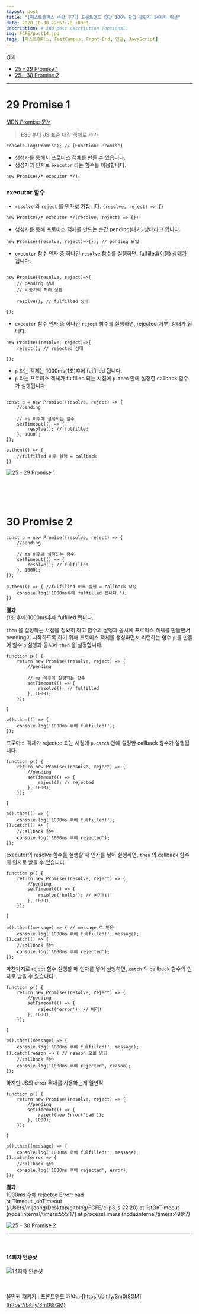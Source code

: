 ```yaml
---
layout: post
title: "[패스트캠퍼스 수강 후기] 프론트엔드 인강 100% 환급 챌린지 14회차 미션"
date: 2020-10-30 22:57:20 +0300
description: # Add post description (optional)
img: FCFE/post14.jpg
tags: [패스트캠퍼스, FastCampus, Front-End, 인강, JavaScript]
---
```


강의
- [25 - 29 Promise 1](#29-Promise-1)
- [25 - 30 Promise 2](#30-Promise-2)

*****

# 29 Promise 1

[MDN Promise 문서](https://developer.mozilla.org/ko/docs/Web/JavaScript/Reference/Global_Objects/Promise)
> ES6 부터 JS 표준 내장 객체로 추가

```
console.log(Promise); // [Function: Promise]
```

- 생성자를 통해서 프로미스 객체를 만들 수 있습니다.
- 생성자의 인자로 `executor` 라는 함수를 이용합니다.
```
new Promise(/* executor */);
```

### executor 함수
- `resolve` 와 `reject` 를 인자로 가집니다. `(resolve, reject) => {}`
```
new Promise(/* executor */(resolve, reject) => {});
```

- 생성자를 통해 프로미스 객체를 만드는 순간 pending(대기) 상태라고 합니다.
```
new Promise((resolve, reject)=>{}); // pending 도입
```

- `executor` 함수 인자 중 하나인 `resolve` 함수를 실행하면, fulfilled(이행) 상태가 됩니다.
```

new Promise((resolve, reject)=>{
    // pending 상태
    // 비동기적 처리 상황

    resolve(); // fulfilled 상태

}); 
```

- `executor` 함수 인자 중 하나인 `reject` 함수를 실행하면, rejected(거부) 상태가 됩니다.
```
new Promise((resolve, reject)=>{
    reject(); // rejected 상태

}); 
```

- `p` 라는 객체는 1000ms(1초)후에 fulfilled 됩니다.
- `p` 라는 프로미스 객체가 fulfilled 되는 시점에 `p.then` 안에 설정한 callback 함수가 실행됩니다.
```

const p = new Promise((resolve, reject) => {
    //pending

    // ms 이후에 실행되는 함수
    setTimeout(() => { 
        resolve(); // fulfilled
    }, 1000);
});

p.then(() => { 
    //fulfilled 이후 실행 = callback
})
```



![25 - 29 Promise 1]({{site.baseurl}}/assets/img/FCFE/post14-1.png)
<br>
<br>
<br>
<br>
<br>

# 30 Promise 2

```
const p = new Promise((resolve, reject) => {
    //pending

    // ms 이후에 실행되는 함수
    setTimeout(() => { 
        resolve(); // fulfilled
    }, 1000);
});

p.then(() => { //fulfilled 이후 실행 = callback 작성
    console.log('1000ms후에 fulfilled 됩니다.');
})
```
**결과**    
(1초 후에)1000ms후에 fulfilled 됩니다.   

`then` 을 설정하는 시점을 정확히 하고 함수의 실행과 동시에 프로미스 객체를 만들면서 pending이 시작하도록 하기 위해 프로미스 객체를 생성하면서 리턴하는 함수 `p` 를 만들어 함수 `p` 실행과 동시에 `then` 을 설정합니다.

```
function p() {
    return new Promise((resolve, reject) => {
        //pending
    
        // ms 이후에 실행되는 함수
        setTimeout(() => { 
            resolve(); // fulfilled
        }, 1000);
    });

}

p().then(() => {
    console.log('1000ms 후에 fulfilled!');
});
```

프로미스 객체가 rejected 되는 시점에 `p.catch` 안에 설정한 callback 함수가 실행됩니다.

```
function p() {
    return new Promise((resolve, reject) => {
        //pending
        setTimeout(() => { 
            reject(); // rejected
        }, 1000);
    });

}

p().then(() => {
    console.log('1000ms 후에 fulfilled!');
}).catch(() => {
    //callback 함수
    console.log('1000ms 후에 rejected');
});
```

executor의 resolve 함수를 실행할 때 인자를 넣어 실행하면, `then` 의 callback 함수의 인자로 받을 수 있습니다.
```
function p() {
    return new Promise((resolve, reject) => {
        //pending
        setTimeout(() => { 
            resolve('hello'); // 여기!!!!
        }, 1000);
    });

}

p().then((message) => { // message 로 받음!
    console.log('1000ms 후에 fulfilled!', message);
}).catch(() => {
    //callback 함수
    console.log('1000ms 후에 rejected');
});
```

마찬가지로 reject 함수 실행할 때 인자를 넣어 실행하면, `catch` 의 callback 함수의 인자로 받을 수 있습니다.
```
function p() {
    return new Promise((resolve, reject) => {
        //pending
        setTimeout(() => { 
            reject('error'); // 에러!
        }, 1000);
    });

}

p().then((message) => {
    console.log('1000ms 후에 fulfilled!', message);
}).catch(reason => { // reason 으로 넘김
    //callback 함수
    console.log('1000ms 후에 rejected', reason);
});
```

하지만 JS의 error 객체를 사용하는게 일반적
```
function p() {
    return new Promise((resolve, reject) => {
        //pending
        setTimeout(() => { 
            reject(new Error('bad')); 
        }, 1000);
    });

}

p().then((message) => {
    console.log('1000ms 후에 fulfilled!', message);
}).catch(error => {
    //callback 함수
    console.log('1000ms 후에 rejected', error);
});
```
**결과**     
1000ms 후에 rejected Error: bad     
    at Timeout._onTimeout (/Users/mijeong/Desktop/gitblog/FCFE/clip3.js:22:20)
    at listOnTimeout (node:internal/timers:555:17)
    at processTimers (node:internal/timers:498:7)

![25 - 30 Promise 2]({{site.baseurl}}/assets/img/FCFE/post14-2.png)
*****
<br>   

#### 14회차 인증샷
![14회차 인증샷]({{site.baseurl}}/assets/img/FCFE/post14.jpg)
<br>   
<br>   

올인원 패키지 : 프론트엔드 개발👉[https://bit.ly/3m0t8GM](https://bit.ly/3m0t8GM)